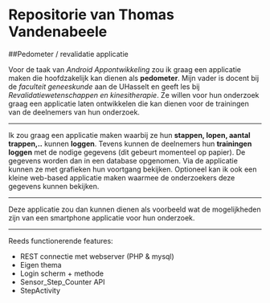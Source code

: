 Repositorie van Thomas Vandenabeele
=======
 
##Pedometer / revalidatie applicatie 

Voor de taak van *Android Appontwikkeling* zou ik graag een applicatie maken die hoofdzakelijk kan dienen als **pedometer**.
Mijn vader is docent bij de *faculteit geneeskunde* aan de UHasselt en geeft les bij *Revalidatiewetenschappen en kinesitherapie*.
Ze willen voor hun onderzoek graag een applicatie laten ontwikkelen die kan dienen voor de trainingen van de deelnemers van hun onderzoek.

---

Ik zou graag een applicatie maken waarbij ze hun **stappen, lopen, aantal trappen,..** kunnen **loggen**.
Tevens kunnen de deelnemers hun **trainingen loggen** met de nodige gegevens (dit gebeurt momenteel op papier).
De gegevens worden dan in een database opgenomen. Via de applicatie kunnen ze met grafieken hun voortgang bekijken.
Optioneel kan ik ook een kleine web-based applicatie maken waarmee de onderzoekers deze gegevens kunnen bekijken.

---

Deze applicatie zou dan kunnen dienen als voorbeeld wat de mogelijkheden zijn van een smartphone applicatie voor hun onderzoek.

___

Reeds functionerende features:
* REST connectie met webserver (PHP & mysql)
* Eigen thema
* Login scherm + methode
* Sensor_Step_Counter API
* StepActivity